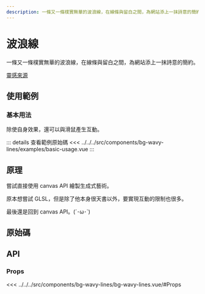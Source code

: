 ```yaml
---
description: 一條又一條樸實無華的波浪線，在線條與留白之間，為網站添上一抹詩意的簡約
---
```


<script setup>
import SourceLinkList from '../../../src/components/source-link-list.vue'

import BasicUsage from '../../../src/components/bg-wavy-lines/examples/basic-usage.vue'
</script>

# 波浪線 <Badge type="info" text="bg" />

一條又一條樸實無華的波浪線，在線條與留白之間，為網站添上一抹詩意的簡約。

[靈感來源](https://codepen.io/wodniack/pen/abeMZXQ?editors=1010)

## 使用範例

### 基本用法

除使自身效果，還可以與滑鼠產生互動。

<basic-usage class="h-[60vh]" />

::: details 查看範例原始碼
<<< ../../../src/components/bg-wavy-lines/examples/basic-usage.vue
:::

## 原理

嘗試直接使用 canvas API 繪製生成式藝術。

原本想嘗試 GLSL，但是除了他本身很天書以外，要實現互動的限制也很多。

最後還是回到 canvas API。(´･ω･`)

## 原始碼

<source-link-list name="bg-wavy-lines"/>

## API

### Props

<<< ../../../src/components/bg-wavy-lines/bg-wavy-lines.vue/#Props
